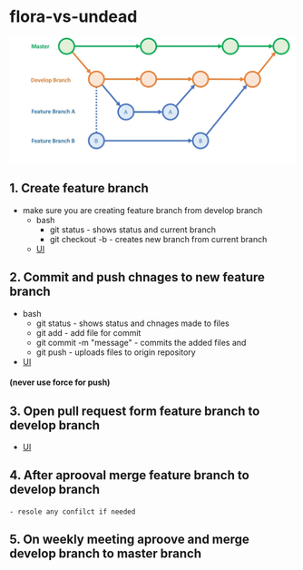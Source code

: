 # flora-vs-undead
![Alt text](assets/devproc.jpg?raw=true "Title")

## 1. Create feature branch
* make sure you are creating feature branch from develop branch 
	* bash
		* git status - shows status and current branch
		* git checkout -b <branchname> - creates new branch from current branch
	* [UI](https://help.github.com/en/github/collaborating-with-issues-and-pull-requests/creating-and-deleting-branches-within-your-repository)


## 2. Commit and push chnages to new feature branch
* bash
	* git status - shows status and chnages made to files
	* git add <filename> - add file for commit
	* git commit -m "message" - commits the added files and 
	* git push - uploads files to origin repository
* [UI](https://help.github.com/en/desktop/contributing-to-projects/committing-and-reviewing-changes-to-your-project)

#### (never use force for push)

## 3. Open pull request form feature branch to develop branch
* [UI](https://help.github.com/en/github/collaborating-with-issues-and-pull-requests/creating-a-pull-request)
## 4. After aprooval merge feature branch to develop branch
	- resole any confilct if needed

## 5. On weekly meeting aproove and merge develop branch to master branch



